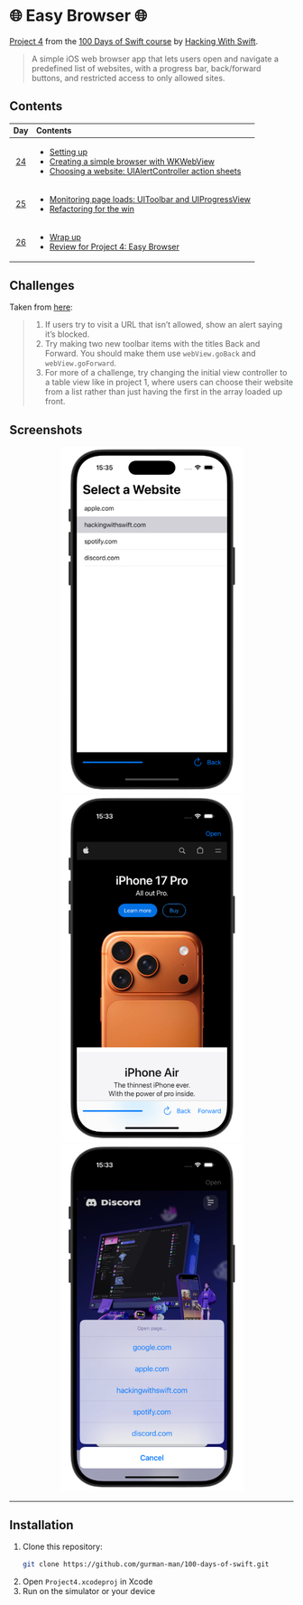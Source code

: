 # 🌐 Easy Browser 🌐

[Project 4](https://www.hackingwithswift.com/read/4/overview) from the [100 Days of Swift course](https://www.hackingwithswift.com/100) by [Hacking With Swift](https://www.hackingwithswift.com/).

>A simple iOS web browser app that lets users open and navigate a predefined list of websites, with a progress bar, back/forward buttons, and restricted access to only allowed sites.

## Contents

|                      Day                      | Contents                                                                                                                                                                                                                                                                                    |
|:---------------------------------------------:|:--------------------------------------------------------------------------------------------------------------------------------------------------------------------------------------------------------------------------------------------------------------------------------------------|
| [24](https://www.hackingwithswift.com/100/24) | <ul><li>[Setting up](https://www.hackingwithswift.com/read/4/1/setting-up)</li><li>[Creating a simple browser with WKWebView](https://www.hackingwithswift.com/read/4/2)</li><li>[Choosing a website: UIAlertController action sheets](https://www.hackingwithswift.com/read/4/3)</li></ul> |
| [25](https://www.hackingwithswift.com/100/25) | <ul><li>[Monitoring page loads: UIToolbar and UIProgressView](https://www.hackingwithswift.com/read/4/4)</li><li>[Refactoring for the win](https://www.hackingwithswift.com/read/4/5)</li>                                                                                                  | 
| [26](https://www.hackingwithswift.com/100/26) | <ul><li>[Wrap up](https://www.hackingwithswift.com/read/4/6/wrap-up)</li><li>[Review for Project 4: Easy Browser](https://www.hackingwithswift.com/review/hws/project-4-easy-browser)</li>                                                                                                  |


## Challenges

Taken from [here](https://www.hackingwithswift.com/read/4/6/wrap-up):

>1. If users try to visit a URL that isn’t allowed, show an alert saying it’s blocked.
>2. Try making two new toolbar items with the titles Back and Forward. You should make them use `webView.goBack` and `webView.goForward`.
>3. For more of a challenge, try changing the initial view controller to a table view like in project 1, where users can choose their website from a list rather than just having the first in the array loaded up front.

## Screenshots

<div align="center">
  <img src="./Screenshots/1.png" alt="Main screen" width="325">
  <img src="./Screenshots/2.png" alt="Website" width="325">
  <img src="./Screenshots/3.png" alt="Picture detail" width="325">
</div>

---

## Installation

1. Clone this repository:  
   ```bash
   git clone https://github.com/gurman-man/100-days-of-swift.git
   ```
2. Open `Project4.xcodeproj` in Xcode
3. Run on the simulator or your device
